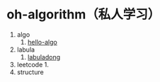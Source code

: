 # oh-algorithm（私人学习）
1. algo
    1. [hello-algo](https://www.hello-algo.com/chapter_preface/)
2. labula
   1. [labuladong](https://labuladong.online/algo/essential-technique/linked-list-skills-summary/)
3. leetcode
   1. 
4. structure
